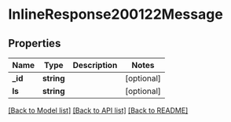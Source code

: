 # InlineResponse200122Message

## Properties
Name | Type | Description | Notes
------------ | ------------- | ------------- | -------------
**_id** | **string** |  | [optional] 
**ls** | **string** |  | [optional] 

[[Back to Model list]](../../README.md#documentation-for-models) [[Back to API list]](../../README.md#documentation-for-api-endpoints) [[Back to README]](../../README.md)

